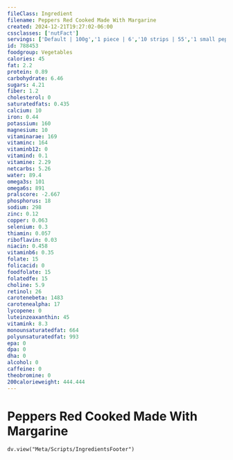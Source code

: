 ```yaml
---
fileClass: Ingredient
filename: Peppers Red Cooked Made With Margarine
created: 2024-12-21T19:27:02-06:00
cssclasses: ['nutFact']
servings: ['Default | 100g','1 piece | 6','10 strips | 55','1 small pepper | 74','1 medium pepper (2-3/4" long, 2-1/2" dia) | 118','1 large pepper (3-3/4" long, 3" dia) | 163','1 cup | 141']
id: 788453
foodgroup: Vegetables
calories: 45
fat: 2.2
protein: 0.89
carbohydrate: 6.46
sugars: 4.21
fiber: 1.2
cholesterol: 0
saturatedfats: 0.435
calcium: 10
iron: 0.44
potassium: 160
magnesium: 10
vitaminarae: 169
vitaminc: 164
vitaminb12: 0
vitamind: 0.1
vitamine: 2.29
netcarbs: 5.26
water: 89.4
omega3s: 101
omega6s: 891
pralscore: -2.667
phosphorus: 18
sodium: 298
zinc: 0.12
copper: 0.063
selenium: 0.3
thiamin: 0.057
riboflavin: 0.03
niacin: 0.458
vitaminb6: 0.35
folate: 15
folicacid: 0
foodfolate: 15
folatedfe: 15
choline: 5.9
retinol: 26
carotenebeta: 1483
carotenealpha: 17
lycopene: 0
luteinzeaxanthin: 45
vitamink: 8.3
monounsaturatedfat: 664
polyunsaturatedfat: 993
epa: 0
dpa: 0
dha: 0
alcohol: 0
caffeine: 0
theobromine: 0
200calorieweight: 444.444
---
```


# Peppers Red Cooked Made With Margarine

```dataviewjs
dv.view("Meta/Scripts/IngredientsFooter")
```